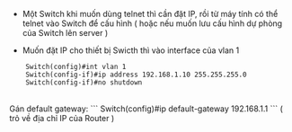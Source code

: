 - Một Switch khi muốn dùng telnet thì cần đặt IP, rồi từ máy tính có thể telnet vào Switch để cấu hình ( hoặc nếu muốn lưu cấu hình dự phòng của Switch lên server )

- Muốn đặt IP cho thiết bị Swicth thì vào interface của vlan 1
```
	Switch(config)#int vlan 1
	Switch(config-if)#ip address 192.168.1.10 255.255.255.0
	Switch(config-if)#no shutdown
```
<br/>
Gán default gateway: ``` Switch(config)#ip default-gateway 192.168.1.1 ```   ( trỏ về địa chỉ IP của Router ) 
